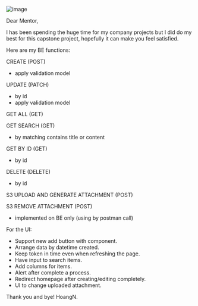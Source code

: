 ![image](https://user-images.githubusercontent.com/111516258/197957098-7623e4ff-838e-4361-bf2c-f3f5cf86ae6a.png)

Dear Mentor,

I has been spending the huge time for my company projects but I did do my best for this capstone project, hopefully it can make you feel satisfied.

Here are my BE functions:

CREATE (POST)
- apply validation model

UPDATE (PATCH)
- by id
- apply validation model

GET ALL (GET)

GET SEARCH (GET)
- by matching contains title or content

GET BY ID (GET)
- by id

DELETE (DELETE)
- by id

S3 UPLOAD AND GENERATE ATTACHMENT (POST)

S3 REMOVE ATTACHMENT (POST)
- implemented on BE only (using by postman call)

For the UI:
- Support new add button with component.
- Arrange data by datetime created.
- Keep token in time even when refreshing the page.
- Have input to search items.
- Add columns for items.
- Alert after complete a process.
- Redirect homepage after creating/editing completely.
- UI to change uploaded attachment.

Thank you and bye!
HoangN.
